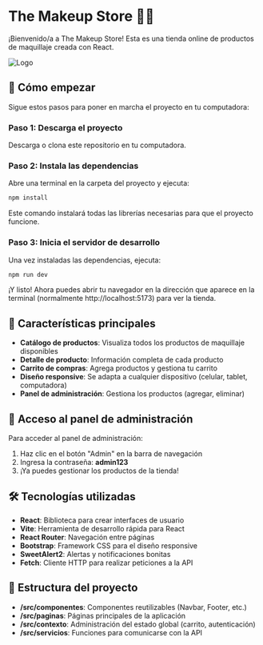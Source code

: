# The Makeup Store 💄✨

¡Bienvenido/a a The Makeup Store! Esta es una tienda online de productos de maquillaje creada con React.

![Logo](https://dcassetcdn.com/design_img/789746/153009/153009_4725277_789746_image.jpg)

## 🚀 Cómo empezar

Sigue estos pasos para poner en marcha el proyecto en tu computadora:

### Paso 1: Descarga el proyecto

Descarga o clona este repositorio en tu computadora.

### Paso 2: Instala las dependencias

Abre una terminal en la carpeta del proyecto y ejecuta:

```bash
npm install
```

Este comando instalará todas las librerías necesarias para que el proyecto funcione.

### Paso 3: Inicia el servidor de desarrollo

Una vez instaladas las dependencias, ejecuta:

```bash
npm run dev
```

¡Y listo! Ahora puedes abrir tu navegador en la dirección que aparece en la terminal (normalmente http://localhost:5173) para ver la tienda.

## 📱 Características principales

- **Catálogo de productos**: Visualiza todos los productos de maquillaje disponibles
- **Detalle de producto**: Información completa de cada producto
- **Carrito de compras**: Agrega productos y gestiona tu carrito
- **Diseño responsive**: Se adapta a cualquier dispositivo (celular, tablet, computadora)
- **Panel de administración**: Gestiona los productos (agregar, eliminar)

## 🔑 Acceso al panel de administración

Para acceder al panel de administración:

1. Haz clic en el botón "Admin" en la barra de navegación
2. Ingresa la contraseña: **admin123**
3. ¡Ya puedes gestionar los productos de la tienda!

## 🛠️ Tecnologías utilizadas

- **React**: Biblioteca para crear interfaces de usuario
- **Vite**: Herramienta de desarrollo rápida para React
- **React Router**: Navegación entre páginas
- **Bootstrap**: Framework CSS para el diseño responsive
- **SweetAlert2**: Alertas y notificaciones bonitas
- **Fetch**: Cliente HTTP para realizar peticiones a la API

## 📂 Estructura del proyecto

- **/src/componentes**: Componentes reutilizables (Navbar, Footer, etc.)
- **/src/paginas**: Páginas principales de la aplicación
- **/src/contexto**: Administración del estado global (carrito, autenticación)
- **/src/servicios**: Funciones para comunicarse con la API

